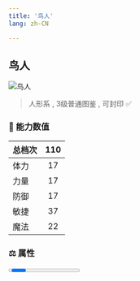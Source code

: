 ```yaml
---
title: '鸟人'
lang: zh-CN

---
```


<RouterBack />

## 鸟人

![鸟人](https://user-images.githubusercontent.com/78347270/115960054-3af17e00-a54a-11eb-9330-a54f24eb3e4e.gif) 

> 人形系 , 3级普通图鉴<Card /> , 可封印 ✅


### 💪 能力数值

| 总档次       | 110            |
| :----------- |:-------------:|
| 体力      | 17   <Stars :number="1.5" />  |
| 力量      | 17   <Stars :number="1.5" />  |
| 防御      | 17   <Stars :number="1.5" />  | 
| 敏捷      | 37  <Stars :number="3.5" />  | 
| 魔法      | 22  <Stars :number="2" />   | 


### ⚖️ 属性


<Progress earth :number="9" />

<Progress water :number="0" />

<Progress fire :number="0" />

<Progress wind :number="1" />

### ✨ 技能栏 <Strong>8个</Strong>

- 攻击
- 防御

### 👶 1级出现点

- 芙蕾雅岛 亚留特村周边全域